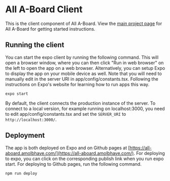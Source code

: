 # All A-Board Client

This is the client component of All A-Board. View the [main project page](https://github.com/ammubhave/all-aboard) for All A-Board for getting started instructions.

## Running the client

You can start the expo client by running the following command. This will open a browser window, where you can then click "Run in web browser" on the left to open the app on a web browser. Alternatively, you can setup Expo to display the app on your mobile device as well. Note that you will need to manually edit in the server URI in app/config/constants.tsx. Following the instructions on Expo's website for learning how to run apps this way.

```
expo start
```

By default, the client connects the production instance of the server. To connect to a local version, for example running on localhost:3000, you need to edit app/config/constants.tsx and set the `SERVER_URI` to `http://localhost:3000/`.

## Deployment

The app is both deployed on Expo and on Github pages at [https://all-aboard.amolbhave.com/](https://all-aboard.amolbhave.com/). For deploying to expo, you can click on the corresponding publish link when you run expo start. For deploying to Github pages, run the following command.

```
npm run deploy
```
